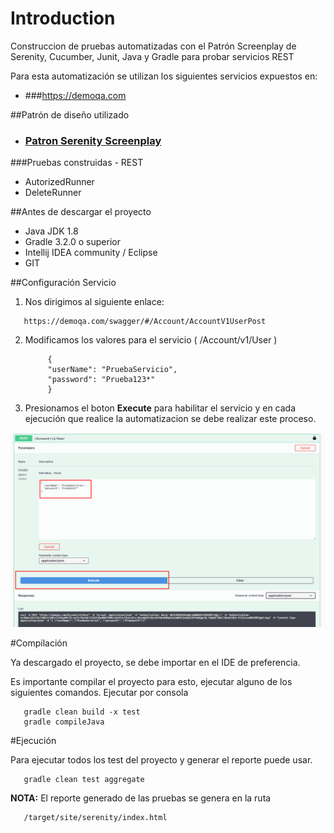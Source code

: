 # Introduction
Construccion de pruebas automatizadas con el Patrón Screenplay de Serenity, Cucumber, Junit,
Java y Gradle para probar servicios REST

Para esta automatización se utilizan los siguientes servicios expuestos en:

- ###https://demoqa.com

##Patrón de diseño utilizado

- ### [Patron Serenity Screenplay](http://serenity-bdd.info/docs/articles/screenplay-tutorial.html)

###Pruebas construidas  -  REST 

- AutorizedRunner
- DeleteRunner

##Antes de  descargar el proyecto

- Java JDK 1.8
- Gradle 3.2.0 o superior
- Intellij IDEA community / Eclipse
- GIT

##Configuración Servicio

1. Nos dirigimos al siguiente enlace:

```         
   https://demoqa.com/swagger/#/Account/AccountV1UserPost
```
2. Modificamos  los valores   para el servicio     (  /Account/v1/User )
       
       
            {
            "userName": "PruebaServicio",
            "password": "Prueba123*"
            }

3. Presionamos el boton **Execute** para habilitar el servicio y en cada ejecución que realice la  automatizacion se debe realizar este proceso.

![img_3.png](img_3.png)

#Compilación

Ya descargado el proyecto, se debe importar  en el IDE de preferencia.

Es importante compilar el proyecto para esto, ejecutar alguno de los siguientes comandos.
Ejecutar por consola

```
   gradle clean build -x test
   gradle compileJava
```

#Ejecución



Para ejecutar todos los test del proyecto y generar el reporte puede usar.

```
   gradle clean test aggregate
```


**NOTA:** El reporte generado de las pruebas se genera en la ruta 

```
   /target/site/serenity/index.html
```


